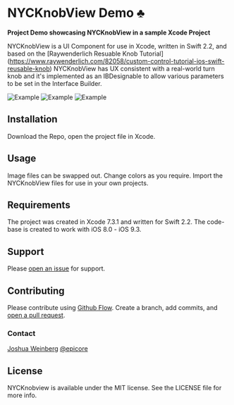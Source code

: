 # NYCKnobView Demo ♣

**Project Demo showcasing NYCKnobView in a sample Xcode Project**

NYCKnobView is a  UI Component for use in Xcode, written in Swift 2.2, and based on the [Raywenderlich Resuable Knob Tutorial] 
(https://www.raywenderlich.com/82058/custom-control-tutorial-ios-swift-reusable-knob)
NYCKnobView has UX consistent with a real-world turn knob and it's implemented as an IBDesignable to allow various parameters to be set in the Interface Builder.

![Example](http://3rdstreetapps.com/images/nycknobview1.png)
![Example](http://3rdstreetapps.com/images/nycknobview2.png)
![Example](http://3rdstreetapps.com/images/nycknobview3.png)

## Installation

Download the Repo, open the project file in Xcode. 

## Usage

Image files can be swapped out. 
Change colors as you require. 
Import the NYCKnobView files for use in your own projects. 

## Requirements

The project was created in Xcode 7.3.1 and written for Swift 2.2.
The code-base is created to work with iOS 8.0 - iOS 9.3.

## Support

Please [open an issue](https://github.com/epicore/NYCKnobview/issues/new) for support.

## Contributing

Please contribute using [Github Flow](https://guides.github.com/introduction/flow/). Create a branch, add commits, and [open a pull request](https://github.com/epicore/NYCKnobview/compare/).

### Contact

[Joshua Weinberg](https://github.com/epicore)
[@epicore](https://twitter.com/epicore)

## License

NYCKnobview is available under the MIT license. See the LICENSE file for more info.
